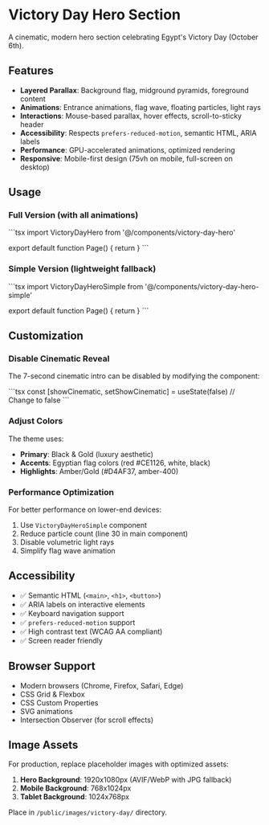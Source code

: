 # Victory Day Hero Section

A cinematic, modern hero section celebrating Egypt's Victory Day (October 6th).

## Features

- **Layered Parallax**: Background flag, midground pyramids, foreground content
- **Animations**: Entrance animations, flag wave, floating particles, light rays
- **Interactions**: Mouse-based parallax, hover effects, scroll-to-sticky header
- **Accessibility**: Respects `prefers-reduced-motion`, semantic HTML, ARIA labels
- **Performance**: GPU-accelerated animations, optimized rendering
- **Responsive**: Mobile-first design (75vh on mobile, full-screen on desktop)

## Usage

### Full Version (with all animations)

\`\`\`tsx
import VictoryDayHero from '@/components/victory-day-hero'

export default function Page() {
  return <VictoryDayHero />
}
\`\`\`

### Simple Version (lightweight fallback)

\`\`\`tsx
import VictoryDayHeroSimple from '@/components/victory-day-hero-simple'

export default function Page() {
  return <VictoryDayHeroSimple />
}
\`\`\`

## Customization

### Disable Cinematic Reveal

The 7-second cinematic intro can be disabled by modifying the component:

\`\`\`tsx
const [showCinematic, setShowCinematic] = useState(false) // Change to false
\`\`\`

### Adjust Colors

The theme uses:
- **Primary**: Black & Gold (luxury aesthetic)
- **Accents**: Egyptian flag colors (red #CE1126, white, black)
- **Highlights**: Amber/Gold (#D4AF37, amber-400)

### Performance Optimization

For better performance on lower-end devices:
1. Use `VictoryDayHeroSimple` component
2. Reduce particle count (line 30 in main component)
3. Disable volumetric light rays
4. Simplify flag wave animation

## Accessibility

- ✅ Semantic HTML (`<main>`, `<h1>`, `<button>`)
- ✅ ARIA labels on interactive elements
- ✅ Keyboard navigation support
- ✅ `prefers-reduced-motion` support
- ✅ High contrast text (WCAG AA compliant)
- ✅ Screen reader friendly

## Browser Support

- Modern browsers (Chrome, Firefox, Safari, Edge)
- CSS Grid & Flexbox
- CSS Custom Properties
- SVG animations
- Intersection Observer (for scroll effects)

## Image Assets

For production, replace placeholder images with optimized assets:

1. **Hero Background**: 1920x1080px (AVIF/WebP with JPG fallback)
2. **Mobile Background**: 768x1024px
3. **Tablet Background**: 1024x768px

Place in `/public/images/victory-day/` directory.
